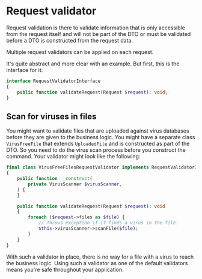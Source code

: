 # Request validator

Request validation is there to validate information that is only accessible from the request itself and will not be part of the DTO or must be validated before a DTO is constructed from the request data.

Multiple request validators can be applied on each request.

It's quite abstract and more clear with an example. But first, this is the interface for it:

```php
interface RequestValidatorInterface
{
    public function validateRequest(Request $request): void;
}
```

## Scan for viruses in files

You might want to validate files that are uploaded against virus databases before they are given to the business logic. You might have a separate class `VirusFreeFile` that extends `UploadedFile` and is constructed as part of the DTO. So you need to do the virus scan process before you construct the command. Your validator might look like the following:

```php
final class VirusFreeFilesRequestValidator implements RequestValidatorInterface
{
    public function __construct(
        private VirusScanner $virusScanner,
    ) {
    }

    public function validateRequest(Request $request): void
    {
        foreach ($request->files as $file) {
            // Throws exception if it finds a virus in the file.
            $this->virusScanner->scanFile($file);
        }
    }
}
```

With such a validator in place, there is no way for a file with a virus to reach the business logic. Using such a validator as one of the default validators means you're safe throughout your application.
